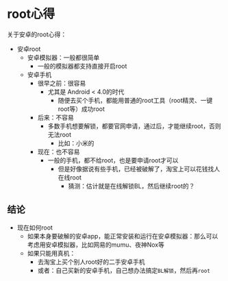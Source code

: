 # root心得

关于安卓的root心得：

* 安卓root
  * 安卓模拟器：一般都很简单
    * 一般的模拟器都支持直接开启root
  * 安卓手机
    * 很早之前：很容易
      * 尤其是 Android < 4.0的时代
        * 随便去买个手机，都能用普通的root工具（root精灵、一键root等）成功root
    * 后来：不容易
      * 多数手机想要解锁，都要官网申请，通过后，才能继续root，否则无法root
        * 比如：小米的
    * 现在：也不容易
      * 一般的手机，都不给root，也是要申请root才可以
        * 但是好像据说有些手机，已经被破解了，淘宝上可以花钱找人在线root
          * 猜测：估计就是在线解锁BL，然后继续root的？

## 结论

* 现在如何root
  * 如果本身要破解的安卓app，能正常安装和运行在安卓模拟器：那么可以考虑用安卓模拟器，比如网易的mumu、夜神Nox等
  * 如果只能用真机：
    * 去淘宝上买个别人root好的二手安卓手机
    * 或者：自己买新的安卓手机，自己想办法搞定`BL解锁`，然后再`root`
